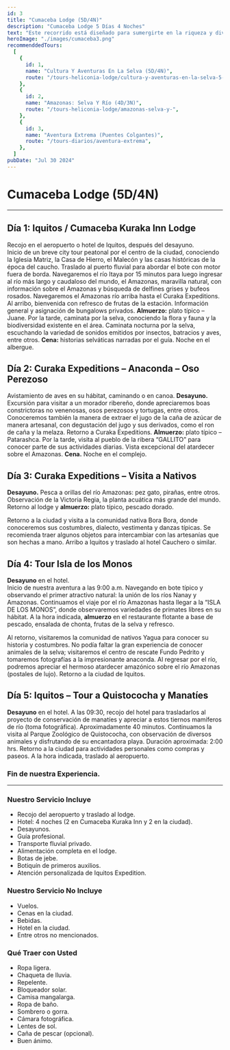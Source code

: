 ```yaml
---
id: 3
title: "Cumaceba Lodge (5D/4N)"
description: "Cumaceba Lodge 5 Días 4 Noches"
text: "Este recorrido está diseñado para sumergirte en la riqueza y diversidad de la selva peruana, brindándote una experiencia única y memorable que te hará sentir conectado con la naturaleza."
heroImage: "./images/cumaceba3.png"
recommenddedTours:
  [
    {
      id: 1,
      name: "Cultura Y Aventuras En La Selva (5D/4N)",
      route: "/tours-heliconia-lodge/cultura-y-aventuras-en-la-selva-5-dias-4-noches",
    },
    {
      id: 2,
      name: "Amazonas: Selva Y Río (4D/3N)",
      route: "/tours-heliconia-lodge/amazonas-selva-y-",
    },
    {
      id: 3,
      name: "Aventura Extrema (Puentes Colgantes)",
      route: "/tours-diarios/aventura-extrema",
    },
  ]
pubDate: "Jul 30 2024"
---
```


# Cumaceba Lodge (5D/4N)

---

## Día 1: Iquitos / Cumaceba Kuraka Inn Lodge

Recojo en el aeropuerto o hotel de Iquitos, después del desayuno.  
Inicio de un breve city tour peatonal por el centro de la ciudad, conociendo la Iglesia Matriz, la Casa de Hierro, el Malecón y las casas históricas de la época del caucho. Traslado al puerto fluvial para abordar el bote con motor fuera de borda. Navegaremos el río Itaya por 15 minutos para luego ingresar al río más largo y caudaloso del mundo, el Amazonas, maravilla natural, con información sobre el Amazonas y búsqueda de delfines grises y bufeos rosados. Navegaremos el Amazonas río arriba hasta el Curaka Expeditions. Al arribo, bienvenida con refresco de frutas de la estación. Información general y asignación de bungalows privados. **Almuerzo:** plato típico – Juane. Por la tarde, caminata por la selva, conociendo la flora y fauna y la biodiversidad existente en el área. Caminata nocturna por la selva, escuchando la variedad de sonidos emitidos por insectos, batracios y aves, entre otros. **Cena:** historias selváticas narradas por el guía. Noche en el albergue.

## Día 2: Curaka Expeditions – Anaconda – Oso Perezoso

Avistamiento de aves en su hábitat, caminando o en canoa. **Desayuno.** Excursión para visitar a un morador ribereño, donde apreciaremos boas constrictoras no venenosas, osos perezosos y tortugas, entre otros. Conoceremos también la manera de extraer el jugo de la caña de azúcar de manera artesanal, con degustación del jugo y sus derivados, como el ron de caña y la melaza. Retorno a Curaka Expeditions. **Almuerzo:** plato típico – Patarashca. Por la tarde, visita al pueblo de la ribera “GALLITO” para conocer parte de sus actividades diarias. Vista excepcional del atardecer sobre el Amazonas. **Cena.** Noche en el complejo.

## Día 3: Curaka Expeditions – Visita a Nativos

**Desayuno.** Pesca a orillas del río Amazonas: pez gato, pirañas, entre otros. Observación de la Victoria Regia, la planta acuática más grande del mundo. Retorno al lodge y **almuerzo:** plato típico, pescado dorado. 

Retorno a la ciudad y visita a la comunidad nativa Bora Bora, donde conoceremos sus costumbres, dialecto, vestimenta y danzas típicas. Se recomienda traer algunos objetos para intercambiar con las artesanías que son hechas a mano. Arribo a Iquitos y traslado al hotel Cauchero o similar.

## Día 4: Tour Isla de los Monos

**Desayuno** en el hotel.  
Inicio de nuestra aventura a las 9:00 a.m. Navegando en bote típico y observando el primer atractivo natural: la unión de los ríos Nanay y Amazonas. Continuamos el viaje por el río Amazonas hasta llegar a la “ISLA DE LOS MONOS”, donde observaremos variedades de primates libres en su hábitat. A la hora indicada, **almuerzo** en el restaurante flotante a base de pescado, ensalada de chonta, frutas de la selva y refresco. 

Al retorno, visitaremos la comunidad de nativos Yagua para conocer su historia y costumbres. No podía faltar la gran experiencia de conocer animales de la selva; visitaremos el centro de rescate Fundo Pedrito y tomaremos fotografías a la impresionante anaconda. Al regresar por el río, podremos apreciar el hermoso atardecer amazónico sobre el río Amazonas (postales de lujo). Retorno a la ciudad de Iquitos.

## Día 5: Iquitos – Tour a Quistococha y Manatíes

**Desayuno** en el hotel. A las 09:30, recojo del hotel para trasladarlos al proyecto de conservación de manatíes y apreciar a estos tiernos mamíferos de río (toma fotográfica). Aproximadamente 40 minutos. Continuamos la visita al Parque Zoológico de Quistococha, con observación de diversos animales y disfrutando de su encantadora playa. Duración aproximada: 2:00 hrs. Retorno a la ciudad para actividades personales como compras y paseos. A la hora indicada, traslado al aeropuerto.

### Fin de nuestra Experiencia.

---

### Nuestro Servicio Incluye

- Recojo del aeropuerto y traslado al lodge.
- Hotel: 4 noches (2 en Cumaceba Kuraka Inn y 2 en la ciudad).
- Desayunos.
- Guía profesional.
- Transporte fluvial privado.
- Alimentación completa en el lodge.
- Botas de jebe.
- Botiquín de primeros auxilios.
- Atención personalizada de Iquitos Expedition.

### Nuestro Servicio No Incluye

- Vuelos.
- Cenas en la ciudad.
- Bebidas.
- Hotel en la ciudad.
- Entre otros no mencionados.

### Qué Traer con Usted

- Ropa ligera.
- Chaqueta de lluvia.
- Repelente.
- Bloqueador solar.
- Camisa mangalarga.
- Ropa de baño.
- Sombrero o gorra.
- Cámara fotográfica.
- Lentes de sol.
- Caña de pescar (opcional).
- Buen ánimo.